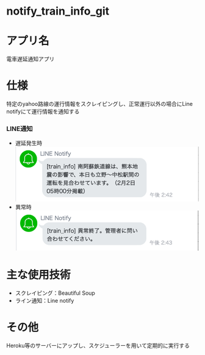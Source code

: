 # notify_train_info_git

# アプリ名
電車遅延通知アプリ

# 仕様
特定のyahoo路線の運行情報をスクレイピングし、正常運行以外の場合にLine notifyにて運行情報を通知する

### LINE通知

*  遅延発生時
![遅延発生時](./image/delay.png)
　
* 異常時
![異常時](./image/error.png)
# 主な使用技術
  * スクレイピング：Beautiful Soup
  * ライン通知：Line notify

# その他
Heroku等のサーバーにアップし、スケジューラーを用いて定期的に実行する

